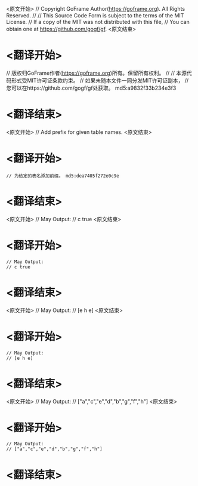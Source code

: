 
<原文开始>
// Copyright GoFrame Author(https://goframe.org). All Rights Reserved.
//
// This Source Code Form is subject to the terms of the MIT License.
// If a copy of the MIT was not distributed with this file,
// You can obtain one at https://github.com/gogf/gf.
<原文结束>

# <翻译开始>
// 版权归GoFrame作者(https://goframe.org)所有。保留所有权利。
//
// 本源代码形式受MIT许可证条款约束。
// 如果未随本文件一同分发MIT许可证副本，
// 您可以在https://github.com/gogf/gf处获取。 md5:a9832f33b234e3f3
# <翻译结束>


<原文开始>
// Add prefix for given table names.
<原文结束>

# <翻译开始>
	// 为给定的表名添加前缀。 md5:dea7405f272e0c9e
# <翻译结束>


<原文开始>
	// May Output:
	// c true
<原文结束>

# <翻译开始>
	// May Output:
	// c true
# <翻译结束>


<原文开始>
	// May Output:
	// [e h e]
<原文结束>

# <翻译开始>
	// May Output:
	// [e h e]
# <翻译结束>


<原文开始>
	// May Output:
	// ["a","c","e","d","b","g","f","h"]
<原文结束>

# <翻译开始>
	// May Output:
	// ["a","c","e","d","b","g","f","h"]
# <翻译结束>

